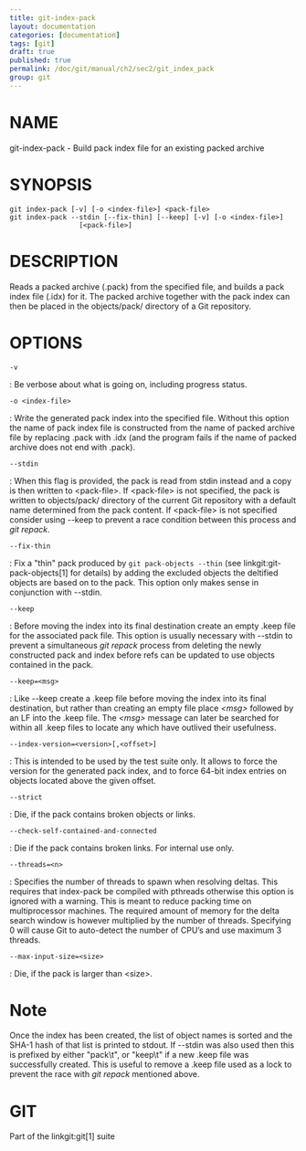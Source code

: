 ```yaml
---
title: git-index-pack
layout: documentation
categories: [documentation]
tags: [git]
draft: true
published: true
permalink: /doc/git/manual/ch2/sec2/git_index_pack
group: git
---
```


NAME
====

git-index-pack - Build pack index file for an existing packed archive

SYNOPSIS
========

    git index-pack [-v] [-o <index-file>] <pack-file>
    git index-pack --stdin [--fix-thin] [--keep] [-v] [-o <index-file>]
                     [<pack-file>]

DESCRIPTION
===========

Reads a packed archive (.pack) from the specified file, and builds a pack index file (.idx) for it. The packed archive together with the pack index can then be placed in the objects/pack/ directory of a Git repository.

OPTIONS
=======

`-v`

:   Be verbose about what is going on, including progress status.

`-o <index-file>`

:   Write the generated pack index into the specified file. Without this option the name of pack index file is constructed from the name of packed archive file by replacing .pack with .idx (and the program fails if the name of packed archive does not end with .pack).

`--stdin`

:   When this flag is provided, the pack is read from stdin instead and a copy is then written to &lt;pack-file&gt;. If &lt;pack-file&gt; is not specified, the pack is written to objects/pack/ directory of the current Git repository with a default name determined from the pack content. If &lt;pack-file&gt; is not specified consider using --keep to prevent a race condition between this process and *git repack*.

`--fix-thin`

:   Fix a "thin" pack produced by `git pack-objects --thin` (see linkgit:git-pack-objects\[1\] for details) by adding the excluded objects the deltified objects are based on to the pack. This option only makes sense in conjunction with --stdin.

`--keep`

:   Before moving the index into its final destination create an empty .keep file for the associated pack file. This option is usually necessary with --stdin to prevent a simultaneous *git repack* process from deleting the newly constructed pack and index before refs can be updated to use objects contained in the pack.

`--keep=<msg>`

:   Like --keep create a .keep file before moving the index into its final destination, but rather than creating an empty file place *&lt;msg&gt;* followed by an LF into the .keep file. The *&lt;msg&gt;* message can later be searched for within all .keep files to locate any which have outlived their usefulness.

`--index-version=<version>[,<offset>]`

:   This is intended to be used by the test suite only. It allows to force the version for the generated pack index, and to force 64-bit index entries on objects located above the given offset.

`--strict`

:   Die, if the pack contains broken objects or links.

`--check-self-contained-and-connected`

:   Die if the pack contains broken links. For internal use only.

`--threads=<n>`

:   Specifies the number of threads to spawn when resolving deltas. This requires that index-pack be compiled with pthreads otherwise this option is ignored with a warning. This is meant to reduce packing time on multiprocessor machines. The required amount of memory for the delta search window is however multiplied by the number of threads. Specifying 0 will cause Git to auto-detect the number of CPU’s and use maximum 3 threads.

`--max-input-size=<size>`

:   Die, if the pack is larger than &lt;size&gt;.

Note
====

Once the index has been created, the list of object names is sorted and the SHA-1 hash of that list is printed to stdout. If --stdin was also used then this is prefixed by either "pack\\t", or "keep\\t" if a new .keep file was successfully created. This is useful to remove a .keep file used as a lock to prevent the race with *git repack* mentioned above.

GIT
===

Part of the linkgit:git\[1\] suite
